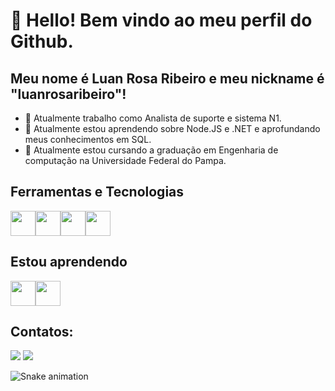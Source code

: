 # 👋 Hello! Bem vindo ao meu perfil do Github.
## Meu nome é Luan Rosa Ribeiro e meu nickname é "luanrosaribeiro"!


- 🔭 Atualmente trabalho como Analista de suporte e sistema N1.
- 🌱 Atualmente estou aprendendo sobre Node.JS e .NET e aprofundando meus conhecimentos em SQL.
- 🌱 Atualmente estou cursando a graduação em Engenharia de computação na Universidade Federal do Pampa.


## Ferramentas e Tecnologias

<img loading="lazy" src="https://cdn.jsdelivr.net/gh/devicons/devicon/icons/git/git-original.svg" width="40" height="40"/><img loading="lazy" src="https://cdn.jsdelivr.net/gh/devicons/devicon/icons/mysql/mysql-original.svg" width="40" height="40"/><img loading="lazy" src="https://cdn.jsdelivr.net/gh/devicons/devicon/icons/oracle/oracle-original.svg" width="40" height="40"/><img loading="lazy" src="https://cdn.jsdelivr.net/gh/devicons/devicon/icons/java/java-original.svg" width="40" height="40"/>

## Estou aprendendo

<img loading="lazy" src="https://cdn.jsdelivr.net/gh/devicons/devicon/icons/nodejs/nodejs-original.svg" width="40" height="40"/><img loading="lazy" src="https://cdn.jsdelivr.net/gh/devicons/devicon/icons/dot-net/dot-net-original.svg" width="40" height="40"/>

## Contatos:

<div>
<a href = "mailto:contato@luanribeiro4445@gmail.com"><img loading="lazy" src="https://img.shields.io/badge/Gmail-D14836?style=for-the-badge&logo=gmail&logoColor=white" target="_blank"></a>
<a href="https://www.linkedin.com/in/luan-rosa-ribeiro/" target="_blank"><img loading="lazy" src="https://img.shields.io/badge/-LinkedIn-%230077B5?style=for-the-badge&logo=linkedin&logoColor=white" target="_blank"></a>   
</div>

![Snake animation](https://github.com/luanrosaribeiro/seu-usuário-aqui/blob/output/github-contribution-grid-snake.svg)


<!--
**luanrosaribeiro/luanrosaribeiro** is a ✨ _special_ ✨ repository because its `README.md` (this file) appears on your GitHub profile.

Here are some ideas to get you started:

- 🔭 Atualmente trabalho como Analista de suporte e sistema N1.
- 🌱 Atualmente estou aprendendo sobre Node.JS e .NET e aprofundando meus conhecimentos em SQL.

-->
